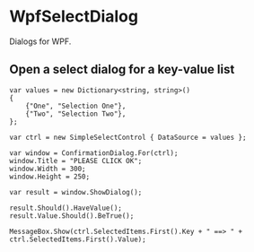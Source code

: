 # WpfSelectDialog
Dialogs for WPF.

## Open a select dialog for a key-value list

	var values = new Dictionary<string, string>()
	{
		{"One", "Selection One"},
		{"Two", "Selection Two"},
	};

	var ctrl = new SimpleSelectControl { DataSource = values };

	var window = ConfirmationDialog.For(ctrl);
	window.Title = "PLEASE CLICK OK";
	window.Width = 300;
	window.Height = 250;

	var result = window.ShowDialog();

	result.Should().HaveValue();
	result.Value.Should().BeTrue();

	MessageBox.Show(ctrl.SelectedItems.First().Key + " ==> " + ctrl.SelectedItems.First().Value);
